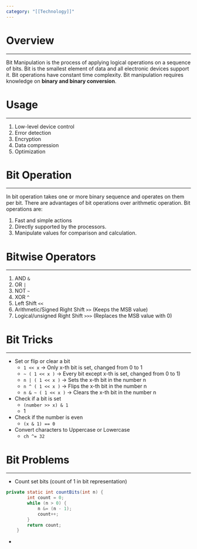 ```yaml
---
category: "[[Technology]]"
---
```

# Overview
---
Bit Manipulation is the process of applying logical operations on a sequence of bits. Bit is the smallest element of data and all electronic devices support it. Bit operations have constant time complexity. Bit manipulation requires knowledge on **binary and binary conversion**.
# Usage
---
1. Low-level device control
2. Error detection
3. Encryption
4. Data compression
5. Optimization
# Bit Operation
---
In bit operation takes one or more binary sequence and operates on them per bit. There are advantages of bit operations over arithmetic operation. Bit operations are:
1. Fast and simple actions
2. Directly supported by the processors.
3. Manipulate values for comparison and calculation.
# Bitwise Operators
---
1. AND `&`
2. OR `|`
3. NOT `~`
4. XOR `^`
5. Left Shift `<<`
6. Arithmetic/Signed Right Shift `>>` (Keeps the MSB value)
7. Logical/unsigned Right Shift `>>>` (Replaces the MSB value with 0)
# Bit Tricks
---
- Set or flip or clear a bit
	- `1 << x` -> Only x-th bit is set, changed from 0 to 1
	- `~ ( 1 << x )` -> Every bit except x-th is set, changed from 0 to 1)
	- `n | ( 1 << x )` -> Sets the x-th bit in the number n
	- `n ^ ( 1 << x )` -> Flips the x-th bit in the number n
	- `n & ~ ( 1 << x )` -> Clears the x-th bit in the number n
- Check if a bit is set
	- `(number >> x) & 1`
	- 1
- Check if the number is even
	- `(x & 1) == 0`
- Convert characters to Uppercase or Lowercase
	- `ch ^= 32`

# Bit Problems
---
- Count set bits (count of 1 in bit representation)

```java
private static int countBits(int n) {
        int count = 0;
        while (n > 0) {
            n &= (n - 1);
            count++;
        }
        return count;
    }
```

- 